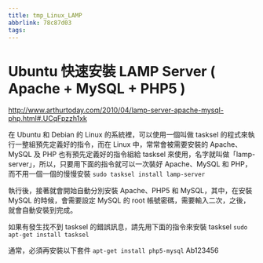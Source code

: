 ```yaml
---
title: tmp_Linux_LAMP
abbrlink: 78c87d03
tags:
---
```

Ubuntu 快速安裝 LAMP Server ( Apache + MySQL + PHP5 )
===
http://www.arthurtoday.com/2010/04/lamp-server-apache-mysql-php.html#.UCqFpzzh1xk

在 Ubuntu 和 Debian 的 Linux 的系統裡，可以使用一個叫做 tasksel 的程式來執行一整組預先定義好的指令，而在 Linux 中，常常會被需要安裝的 Apache、MySQL 及 PHP 也有預先定義好的指令組給 tasksel 來使用，名字就叫做「lamp-server」，所以，只要用下面的指令就可以一次裝好 Apache、MySQL 和 PHP，而不用一個一個的慢慢安裝 
`sudo tasksel install lamp-server`

執行後，接著就會開始自動分別安裝 Apache、PHP5 和 MySQL，其中，在安裝 MySQL 的時候，會需要設定 MySQL 的 root 帳號密碼，需要輸入二次，之後，就會自動安裝到完成。 

如果有發生找不到 tasksel 的錯誤訊息，請先用下面的指令來安裝 tasksel 
`sudo apt-get install tasksel`

通常，必須再安裝以下套件 
`apt-get install php5-mysql`
Ab123456